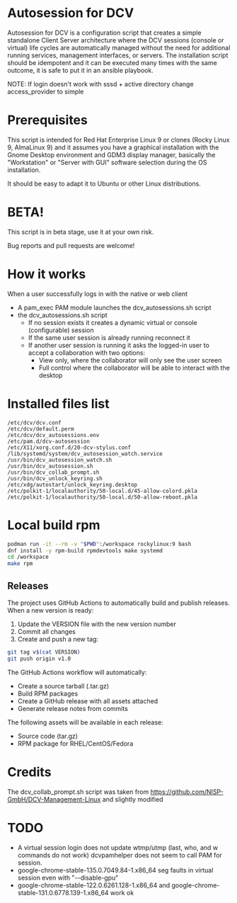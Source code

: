 # Autosession for DCV
Autosession for DCV is a configuration script that creates a simple standalone Client Server architecture where the DCV sessions (console or virtual) life cycles are automatically managed without the need for additional running services, management interfaces, or servers.
The installation script should be idempotent and it can be executed many times with the same outcome, it is safe to put it in an ansible playbook.

NOTE: If login doesn't work with sssd + active directory change access_provider to simple

# Prerequisites
This script is intended for  Red Hat Enterprise Linux 9 or clones (Rocky Linux 9, AlmaLinux 9) and it assumes you have a graphical installation with the Gnome Desktop environment and GDM3 display manager, basically the "Workstation" or "Server with GUI" software selection during the OS installation.

It should be easy to adapt it to Ubuntu or other Linux distributions.

# BETA!
This script is in beta stage, use it at your own risk.

Bug reports and pull requests are welcome!

# How it works
When a user successfully logs in with the native or web client
- A pam_exec PAM module launches the dcv_autosessions.sh script
- the dcv_autosessions.sh script
    - If no session exists it creates a dynamic virtual or console (configurable) session
    - If the same user session is already running reconnect it
    - If another user session is running it asks the logged-in user to accept a collaboration with two options:
        - View only, where the collaborator will only see the user screen
        - Full control where the collaborator will be able to interact with the desktop

# Installed files list
```
/etc/dcv/dcv.conf
/etc/dcv/default.perm
/etc/dcv/dcv_autosessions.env
/etc/pam.d/dcv-autosession
/etc/X11/xorg.conf.d/20-dcv-stylus.conf
/lib/systemd/system/dcv_autosession_watch.service
/usr/bin/dcv_autosession_watch.sh
/usr/bin/dcv_autosession.sh
/usr/bin/dcv_collab_prompt.sh
/usr/bin/dcv_unlock_keyring.sh
/etc/xdg/autostart/unlock_keyring.desktop
/etc/polkit-1/localauthority/50-local.d/45-allow-colord.pkla
/etc/polkit-1/localauthority/50-local.d/50-allow-reboot.pkla
```

# Local build rpm
``` bash
podman run -it --rm -v "$PWD":/workspace rockylinux:9 bash
dnf install -y rpm-build rpmdevtools make systemd
cd /workspace
make rpm
```

## Releases

The project uses GitHub Actions to automatically build and publish releases. When a new version is ready:

1. Update the VERSION file with the new version number
2. Commit all changes
3. Create and push a new tag:
```bash
git tag v$(cat VERSION)
git push origin v1.0
```

The GitHub Actions workflow will automatically:
- Create a source tarball (.tar.gz)
- Build RPM packages
- Create a GitHub release with all assets attached
- Generate release notes from commits

The following assets will be available in each release:
- Source code (tar.gz)
- RPM package for RHEL/CentOS/Fedora


# Credits
The dcv_collab_prompt.sh script was taken from https://github.com/NISP-GmbH/DCV-Management-Linux and slightly modified

# TODO
- A virtual session login does not update wtmp/utmp (last, who, and w commands do not work) dcvpamhelper does not seem to call PAM for session.
- google-chrome-stable-135.0.7049.84-1.x86_64 seg faults in virtual session even with "--disable-gpu" 
- google-chrome-stable-122.0.6261.128-1.x86_64 and google-chrome-stable-131.0.6778.139-1.x86_64 work ok
